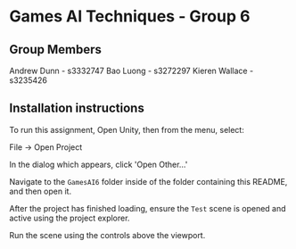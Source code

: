 Games AI Techniques - Group 6
=============================

Group Members
-------------
Andrew Dunn - s3332747
Bao Luong - s3272297
Kieren Wallace - s3235426

Installation instructions
-------------------------
To run this assignment, Open Unity, then from the menu, select:

File -> Open Project

In the dialog which appears, click 'Open Other…'

Navigate to the `GamesAI6` folder inside of the folder containing this README, and then open it.

After the project has finished loading, ensure the `Test` scene is opened and active using the project explorer.

Run the scene using the controls above the viewport.

